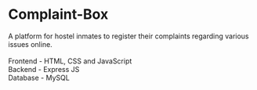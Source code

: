 # Complaint-Box

A platform for hostel inmates to register their complaints regarding various issues online.<br><br>
Frontend - HTML, CSS and JavaScript<br>
Backend - Express JS<br>
Database - MySQL
